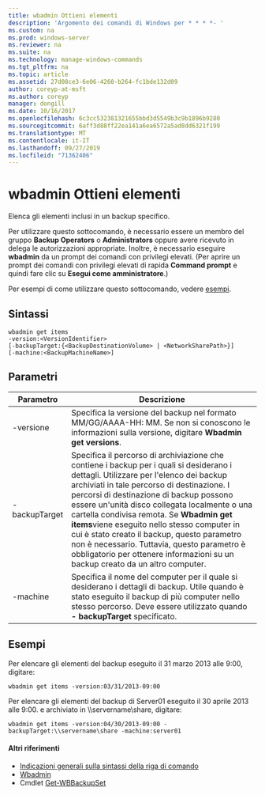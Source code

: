 ```yaml
---
title: wbadmin Ottieni elementi
description: 'Argomento dei comandi di Windows per * * * *- '
ms.custom: na
ms.prod: windows-server
ms.reviewer: na
ms.suite: na
ms.technology: manage-windows-commands
ms.tgt_pltfrm: na
ms.topic: article
ms.assetid: 27d08ce3-6e06-4260-b264-fc1bde132d09
author: coreyp-at-msft
ms.author: coreyp
manager: dongill
ms.date: 10/16/2017
ms.openlocfilehash: 6c3cc532381321655bbd3d5549b3c9b1896b9280
ms.sourcegitcommit: 6aff3d88ff22ea141a6ea6572a5ad8dd6321f199
ms.translationtype: MT
ms.contentlocale: it-IT
ms.lasthandoff: 09/27/2019
ms.locfileid: "71362406"
---
```

# <a name="wbadmin-get-items"></a>wbadmin Ottieni elementi



Elenca gli elementi inclusi in un backup specifico.

Per utilizzare questo sottocomando, è necessario essere un membro del gruppo **Backup Operators** o **Administrators** oppure avere ricevuto in delega le autorizzazioni appropriate. Inoltre, è necessario eseguire **wbadmin** da un prompt dei comandi con privilegi elevati. (Per aprire un prompt dei comandi con privilegi elevati di rapida **Command prompt** e quindi fare clic su **Esegui come amministratore**.)

Per esempi di come utilizzare questo sottocomando, vedere [esempi](#BKMK_examples).

## <a name="syntax"></a>Sintassi

```
wbadmin get items
-version:<VersionIdentifier>
[-backupTarget:{<BackupDestinationVolume> | <NetworkSharePath>}]
[-machine:<BackupMachineName>]
```

## <a name="parameters"></a>Parametri

|Parametro|Descrizione|
|---------|-----------|
|-versione|Specifica la versione del backup nel formato MM/GG/AAAA-HH: MM. Se non si conoscono le informazioni sulla versione, digitare **Wbadmin get versions**.|
|-backupTarget|Specifica il percorso di archiviazione che contiene i backup per i quali si desiderano i dettagli. Utilizzare per l'elenco dei backup archiviati in tale percorso di destinazione. I percorsi di destinazione di backup possono essere un'unità disco collegata localmente o una cartella condivisa remota. Se **Wbadmin get items**viene eseguito nello stesso computer in cui è stato creato il backup, questo parametro non è necessario. Tuttavia, questo parametro è obbligatorio per ottenere informazioni su un backup creato da un altro computer.|
|-machine|Specifica il nome del computer per il quale si desiderano i dettagli di backup. Utile quando è stato eseguito il backup di più computer nello stesso percorso. Deve essere utilizzato quando **- backupTarget** specificato.|

## <a name="BKMK_examples"></a>Esempi

Per elencare gli elementi del backup eseguito il 31 marzo 2013 alle 9:00, digitare:
```
wbadmin get items -version:03/31/2013-09:00
```
Per elencare gli elementi del backup di Server01 eseguito il 30 aprile 2013 alle 9:00. e archiviato in \\\\servername\share, digitare:
```
wbadmin get items -version:04/30/2013-09:00 -backupTarget:\\servername\share -machine:server01
```

#### <a name="additional-references"></a>Altri riferimenti

-   [Indicazioni generali sulla sintassi della riga di comando](command-line-syntax-key.md)
-   [Wbadmin](wbadmin.md)
-   Cmdlet [Get-WBBackupSet](https://technet.microsoft.com/library/jj902473.aspx)